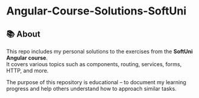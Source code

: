 # Angular-Course-Solutions-SoftUni

## 📚 About

This repo includes my personal solutions to the exercises from the **SoftUni Angular course**.  
It covers various topics such as components, routing, services, forms, HTTP, and more.

The purpose of this repository is educational – to document my learning progress and help others understand how to approach similar tasks.
